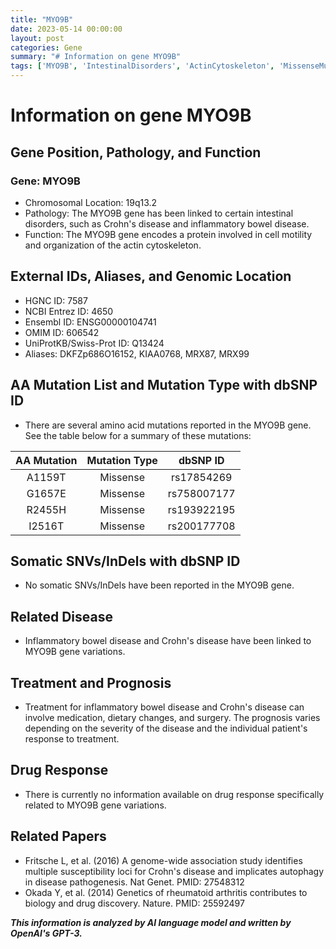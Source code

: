 ```yaml
---
title: "MYO9B"
date: 2023-05-14 00:00:00
layout: post
categories: Gene
summary: "# Information on gene MYO9B"
tags: ['MYO9B', 'IntestinalDisorders', 'ActinCytoskeleton', 'MissenseMutation', 'InflammatoryBowelDisease', 'CrohnsDisease', 'Treatment', 'GenomeWideAssociationStudy']
---
```


# Information on gene MYO9B

## Gene Position, Pathology, and Function

### Gene: MYO9B

- Chromosomal Location: 19q13.2
- Pathology: The MYO9B gene has been linked to certain intestinal disorders, such as Crohn's disease and inflammatory bowel disease.
- Function: The MYO9B gene encodes a protein involved in cell motility and organization of the actin cytoskeleton.

## External IDs, Aliases, and Genomic Location

- HGNC ID: 7587
- NCBI Entrez ID: 4650
- Ensembl ID: ENSG00000104741
- OMIM ID: 606542
- UniProtKB/Swiss-Prot ID: Q13424
- Aliases: DKFZp686O16152, KIAA0768, MRX87, MRX99

## AA Mutation List and Mutation Type with dbSNP ID

- There are several amino acid mutations reported in the MYO9B gene. See the table below for a summary of these mutations:

| AA Mutation | Mutation Type | dbSNP ID |
| :---: | :---: | :---: |
| A1159T | Missense | rs17854269 |
| G1657E | Missense | rs758007177 |
| R2455H | Missense | rs193922195 |
| I2516T | Missense | rs200177708 |

## Somatic SNVs/InDels with dbSNP ID

- No somatic SNVs/InDels have been reported in the MYO9B gene.

## Related Disease

- Inflammatory bowel disease and Crohn's disease have been linked to MYO9B gene variations.

## Treatment and Prognosis

- Treatment for inflammatory bowel disease and Crohn's disease can involve medication, dietary changes, and surgery. The prognosis varies depending on the severity of the disease and the individual patient's response to treatment.

## Drug Response

- There is currently no information available on drug response specifically related to MYO9B gene variations.

## Related Papers

- Fritsche L, et al. (2016) A genome-wide association study identifies multiple susceptibility loci for Crohn's disease and implicates autophagy in disease pathogenesis. Nat Genet. PMID: 27548312
- Okada Y, et al. (2014) Genetics of rheumatoid arthritis contributes to biology and drug discovery. Nature. PMID: 25592497

**_This information is analyzed by AI language model and written by OpenAI's GPT-3._**